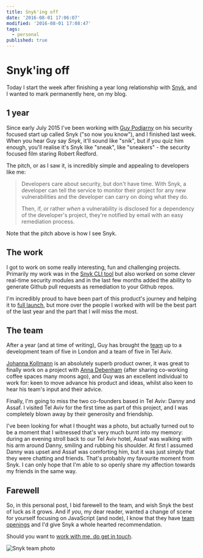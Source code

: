 ```yaml
---
title: Snyk'ing off
date: '2016-08-01 17:06:07'
modified: '2016-08-01 17:08:47'
tags:
  - personal
published: true
---
```

# Snyk'ing off

Today I start the week after finishing a year long relationship with [Snyk](https://snyk.io), and I wanted to mark permanently here, on my blog.

<!--more-->

## 1 year

Since early July 2015 I've been working with [Guy Podjarny](https://twitter.com/guypod) on his security focused start up called Snyk ("so now you know"), and I finished last week. When you hear Guy say *Snyk*, it'll sound like "snik", but if you quiz him enough, you'll realise it's Snyk like "sneak", like "sneakers" - the security focused film staring Robert Redford.

The pitch, or as I saw it, is incredibly simple and appealing to developers like me:

> Developers care about security, but don't have time. With Snyk, a developer can tell the service to monitor their project for any new vulnerabilities and the developer can carry on doing what they do.
>
> Then, if, or rather _when_ a vulnerability is disclosed for a dependency of the developer's project, they're notified by email with an easy remediation process.

Note that the pitch above is how I see Snyk.

## The work

I got to work on some really interesting, fun and challenging projects. Primarily my work was in the [Snyk CLI tool](https://github.com/snyk/snyk) but also worked on some clever real-time security modules and in the last few months added the ability to generate Github pull requests as remediation to your Github repos.

I'm incredibly proud to have been part of this product's journey and helping it to [full launch](https://techcrunch.com/2016/06/23/snyk/), but more over the people I worked with will be the best part of the last year and the part that I will miss the most.

## The team

After a year (and at time of writing), Guy has brought the [team](https://snyk.io/about) up to a development team of five in London and a team of five in Tel Aviv.

[Johanna Kollmann](https://twitter.com/johannakoll) is an absolutely superb product owner, it was great to finally work on a project with [Anna Debenham](https://twitter.com/anna_debenham) (after sharing co-working coffee spaces many moons ago), and Guy was an excellent individual to work for: keen to move advance his product and ideas, whilst also keen to hear his team's input and their advice.

Finally, I'm going to miss the two co-founders based in Tel Aviv: Danny and Assaf. I visited Tel Aviv for the first time as part of this project, and I was completely blown away by their generosity and friendship.

I've been looking for what I thought was a photo, but actually turned out to be a moment that I witnessed that's very much burnt into my memory: during an evening stroll back to our Tel Aviv hotel, Assaf was walking with his arm around Danny, smiling and rubbing his shoulder. At first I assumed Danny was upset and Assaf was comforting him, but it was just simply that they were chatting and friends. That's probably my favourite moment from Snyk. I can only hope that I'm able to so openly share my affection towards my friends in the same way.

## Farewell

So, in this personal post, I bid farewell to the team, and wish Snyk the best of luck as it grows. And if *you*, my dear reader, wanted a change of scene for yourself focusing on JavaScript (and node), I know that they have [team openings](https://github.com/snyk/jobs) and I'd give Snyk a whole hearted recommendation.

Should you want to [work with me, do get in touch](/work).

![Snyk team photo](/images/snyk-team-photo.jpg)
